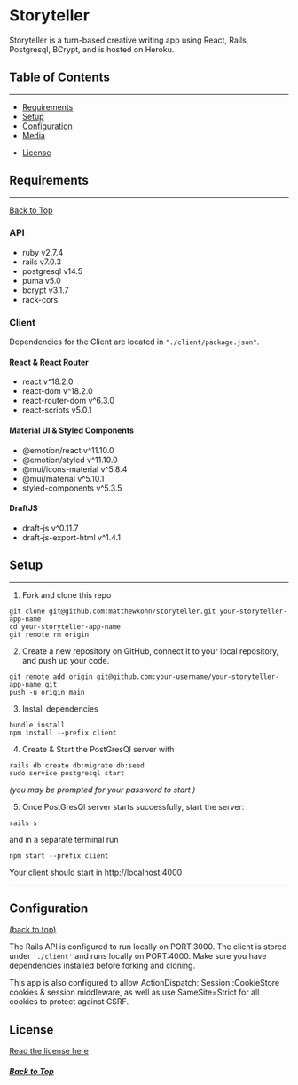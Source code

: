 # Storyteller<a id="top"></a>
Storyteller is a turn-based creative writing app using React, Rails, Postgresql, BCrypt, and is hosted on Heroku.


## Table of Contents
---
* [Requirements](#dep)
* [Setup](#start)
* [Configuration](#config)
* [Media](#media)
<!-- * [ActiveRecord Table Relationships](#rel) -->
<!-- * [API Endpoints](#routes) -->
* [License](#license)


## Requirements<a id="dep"></a>
---

[Back to Top](#top)

### __API__
* ruby        v2.7.4
* rails       v7.0.3
* postgresql  v14.5
* puma        v5.0
* bcrypt      v3.1.7
* rack-cors

### __Client__
Dependencies for the Client are located in ```"./client/package.json"```.
#### React & React Router
* react               v^18.2.0
* react-dom           v^18.2.0
* react-router-dom    v^6.3.0
* react-scripts       v5.0.1
#### Material UI & Styled Components
* @emotion/react      v^11.10.0
* @emotion/styled     v^11.10.0
* @mui/icons-material v^5.8.4
* @mui/material       v^5.10.1
* styled-components   v^5.3.5
#### DraftJS
* draft-js            v^0.11.7
* draft-js-export-html v^1.4.1




## Setup<a id="start"></a>
---

1. Fork and clone this repo
```
git clone git@github.com:matthewkohn/storyteller.git your-storyteller-app-name
cd your-storyteller-app-name
git remote rm origin
```
2. Create a new repository on GitHub, connect it to your local repository, and push up your code.
```
git remote add origin git@github.com:your-username/your-storyteller-app-name.git
push -u origin main
```
3. Install dependencies
```
bundle install
npm install --prefix client
```
4. Create & Start the PostGresQl server with
```
rails db:create db:migrate db:seed
sudo service postgresql start  
```
_(you may be prompted for your password to start )_

5. Once PostGresQl server starts successfully, start the server:
```
rails s
```
and in a separate terminal run
```
npm start --prefix client
```
Your client should start in http://localhost:4000

---

## Configuration<a id="config"></a>
[(back to top)](#top)

The Rails API is configured to run locally on PORT:3000.
The client is stored under ```'./client'``` and runs locally on PORT:4000. Make sure you have dependencies installed before forking and cloning.

This app is also configured to allow ActionDispatch::Session::CookieStore cookies & session middleware, as well as use SameSite=Strict for all cookies to protect against CSRF.


## License <a id="license"></a>
[Read the license here](./LICENSE)

##### [Back to Top](#top)